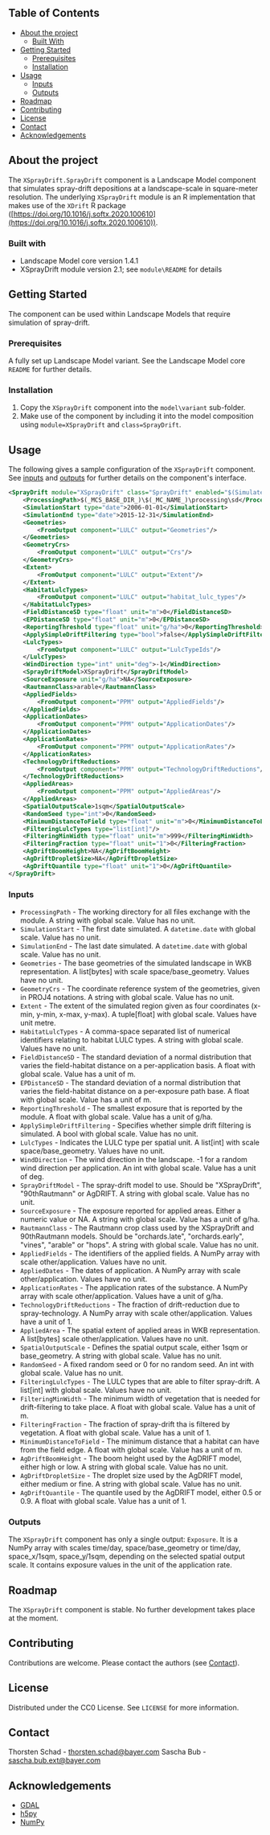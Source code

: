 ## Table of Contents
* [About the project](#about-the-project)
  * [Built With](#built-with)
* [Getting Started](#getting-started)
  * [Prerequisites](#prerequisites)
  * [Installation](#installation)
* [Usage](#usage)
  * [Inputs](#inputs)
  * [Outputs](#outputs)
* [Roadmap](#roadmap)
* [Contributing](#contributing)
* [License](#license)
* [Contact](#contact)
* [Acknowledgements](#acknowledgements)


## About the project
The `XSprayDrift.SprayDrift` component is a Landscape Model component that simulates spray-drift depositions at a 
landscape-scale in square-meter resolution. The underlying `XSprayDrift` module is an R implementation that makes use of
the `XDrift` R package ([https://doi.org/10.1016/j.softx.2020.100610](https://doi.org/10.1016/j.softx.2020.100610)).

### Built with
* Landscape Model core version 1.4.1
* XSprayDrift module version 2.1; see `module\README` for details


## Getting Started
The component can be used within Landscape Models that require simulation of spray-drift.

### Prerequisites
A fully set up Landscape Model variant. See the Landscape Model core `README` for further details.

### Installation
1. Copy the `XSprayDrift` component into the `model\variant` sub-folder.
2. Make use of the component by including it into the model composition using `module=XSprayDrift` and 
   `class=SprayDrift`. 


## Usage
The following gives a sample configuration of the `XSprayDrift` component. See [inputs](#inputs) and [outputs](#outputs)
for further details on the component's interface.
```xml
<SprayDrift module="XSprayDrift" class="SprayDrift" enabled="$(SimulateSprayDriftExposure)">
    <ProcessingPath>$(_MCS_BASE_DIR_)\$(_MC_NAME_)\processing\sd</ProcessingPath>
    <SimulationStart type="date">2006-01-01</SimulationStart>
    <SimulationEnd type="date">2015-12-31</SimulationEnd>
    <Geometries>
        <FromOutput component="LULC" output="Geometries"/>
    </Geometries>
    <GeometryCrs>
        <FromOutput component="LULC" output="Crs"/>
    </GeometryCrs>
    <Extent>
        <FromOutput component="LULC" output="Extent"/>
    </Extent>
    <HabitatLulcTypes>
        <FromOutput component="LULC" output="habitat_lulc_types"/>
    </HabitatLulcTypes>
    <FieldDistanceSD type="float" unit="m">0</FieldDistanceSD>
    <EPDistanceSD type="float" unit="m">0</EPDistanceSD>
    <ReportingThreshold type="float" unit="g/ha">0</ReportingThreshold>
    <ApplySimpleDriftFiltering type="bool">false</ApplySimpleDriftFiltering>
    <LulcTypes>
        <FromOutput component="LULC" output="LulcTypeIds"/>
    </LulcTypes>
    <WindDirection type="int" unit="deg">-1</WindDirection>
    <SprayDriftModel>XSprayDrift</SprayDriftModel>
    <SourceExposure unit="g/ha">NA</SourceExposure>
    <RautmannClass>arable</RautmannClass>
    <AppliedFields>
        <FromOutput component="PPM" output="AppliedFields"/>
    </AppliedFields>
    <ApplicationDates>
        <FromOutput component="PPM" output="ApplicationDates"/>
    </ApplicationDates>
    <ApplicationRates>
        <FromOutput component="PPM" output="ApplicationRates"/>
    </ApplicationRates>
    <TechnologyDriftReductions>
        <FromOutput component="PPM" output="TechnologyDriftReductions"/>
    </TechnologyDriftReductions>
    <AppliedAreas>
        <FromOutput component="PPM" output="AppliedAreas"/>
    </AppliedAreas>
    <SpatialOutputScale>1sqm</SpatialOutputScale>
    <RandomSeed type="int">0</RandomSeed>
    <MinimumDistanceToField type="float" unit="m">0</MinimumDistanceToField>
    <FilteringLulcTypes type="list[int]"/>
    <FilteringMinWidth type="float" unit="m">999</FilteringMinWidth>
    <FilteringFraction type="float" unit="1">0</FilteringFraction>
    <AgDriftBoomHeight>NA</AgDriftBoomHeight>
    <AgDriftDropletSize>NA</AgDriftDropletSize>
    <AgDriftQuantile type="float" unit="1">0</AgDriftQuantile>
</SprayDrift>
```

### Inputs
* `ProcessingPath` - The working directory for all files exchange with the module. A string with global scale. Value has
  no unit.
* `SimulationStart` - The first date simulated. A `datetime.date` with global scale. Value has no unit.
* `SimulationEnd` - The last date simulated. A `datetime.date` with global scale. Value has no unit.
* `Geometries` - The base geometries of the simulated landscape in WKB representation. A list\[bytes\] with scale
  space/base_geometry. Values have no unit.
* `GeometryCrs` - The coordinate reference system of the geometries, given in PROJ4 notations. A string with global 
  scale. Value has no unit.
* `Extent` - The extent of the simulated region given as four coordinates (x-min, y-min, x-max, y-max). A tuple\[float\]
  with global scale. Values have unit metre.
* `HabitatLulcTypes` - A comma-space separated list of numerical identifiers relating to habitat LULC types. A string
  with global scale. Values have no unit.
* `FieldDistanceSD` - The standard deviation of a normal distribution that varies the field-habitat distance on a 
  per-application basis. A float with global scale. Value has a unit of m.
* `EPDistanceSD` - The standard deviation of a normal distribution that varies the field-habitat distance on a 
  per-exposure path base. A float with global scale. Value has a unit of m.
* `ReportingThreshold` - The smallest exposure that is reported by the module. A float with global scale. Value has a 
  unit of g/ha.
* `ApplySimpleDriftFiltering` - Specifies whether simple drift filtering is simulated. A bool with global scale. Value
  has no unit.
* `LulcTypes` - Indicates the LULC type per spatial unit. A list\[int\] with scale space/base_geometry. Values have no 
  unit.
* `WindDirection` - The wind direction in the landscape. -1 for a random wind direction per application. An int with 
  global scale. Value has a unit of deg.    
* `SprayDriftModel` - The spray-drift model to use. Should be "XSprayDrift", "90thRautmann" or AgDRIFT. A string with 
  global scale. Value has no unit.    
* `SourceExposure` - The exposure reported for applied areas. Either a numeric value or NA. A string with global scale. 
  Value has a unit of g/ha.   
* `RautmannClass` - The Rautmann crop class used by the XSprayDrift and 90thRautmann models. Should be "orchards.late", 
  "orchards.early", "vines", "arable" or "hops". A string with global scale. Value has no unit.   
* `AppliedFields` - The identifiers of the applied fields. A NumPy array with scale other/application. Values have no 
  unit. 
* `AppliedDates` - The dates of application. A NumPy array with scale other/application. Values have no unit.
* `ApplicationRates` - The application rates of the substance. A NumPy array with scale other/application. Values have a
  unit of g/ha. 
* `TechnologyDriftReductions` - The fraction of drift-reduction due to spray-technology. A NumPy array with scale 
  other/application. Values have a unit of 1.
* `AppliedArea` - The spatial extent of applied areas in WKB representation. A list\[bytes\] scale other/application. 
  Values have no unit.
* `SpatialOutputScale` - Defines the spatial output scale, either 1sqm or base_geometry. A string  with global scale. 
  Value has no unit.
* `RandomSeed` - A fixed random seed or 0 for no random seed. An int with global scale. Value has no unit.
* `FilteringLulcTypes` - The LULC types that are able to filter spray-drift. A list\[int\] with global scale. Values
  have no unit.
* `FilteringMinWidth` - The minimum width of vegetation that is needed for drift-filtering to take place. A float with 
  global scale. Value has a unit of m.
* `FilteringFraction` - The fraction of spray-drift tha is filtered by vegetation. A float with global scale. Value has 
  a unit of 1.
* `MinimumDistanceToField` - The minimum distance that a habitat can have from the field edge. A float with global
  scale. Value has a unit of m.
* `AgDriftBoomHeight` - The boom height used by the AgDRIFT model, either high or low. A string with global scale. Value
  has no unit.
* `AgDriftDropletSize` - The droplet size used by the AgDRIFT model, either medium or fine. A string with global scale. 
  Value has no unit.
* `AgDriftQuantile` - The quantile used by the AgDRIFT model, either 0.5 or 0.9. A float with global scale. Value has a
  unit of 1.

### Outputs
The `XSprayDrift` component has only a single output: `Exposure`. It is a NumPy array with scales time/day, 
space/base_geometry or time/day, space_x/1sqm, space_y/1sqm, depending on the selected spatial output scale. It contains
exposure values in the unit of the application rate.


## Roadmap
The `XSprayDrift` component is stable. No further development takes place at the moment.


## Contributing
Contributions are welcome. Please contact the authors (see [Contact](#contact)).


## License
Distributed under the CC0 License. See `LICENSE` for more information.


## Contact
Thorsten Schad - thorsten.schad@bayer.com
Sascha Bub - sascha.bub.ext@bayer.com


## Acknowledgements
* [GDAL](https://pypi.org/project/GDAL)
* [h5py](https://www.h5py.org)
* [NumPy](https://numpy.org)
